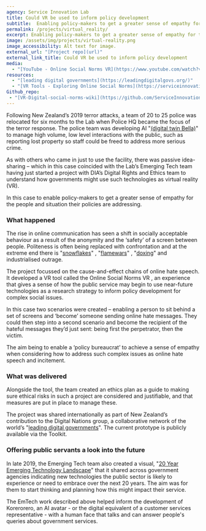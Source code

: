 ```yaml
---
agency: Service Innovation Lab
title: Could VR be used to inform policy development
subtitle:  Enabling policy-makers to get a greater sense of empathy for the people and situation their policies are addressing.
permalink: /projects/virtual_reality/
excerpt: Enabling policy-makers to get a greater sense of empathy for the people and situation their policies are addressing.
image: /assets/img/projects/virtual-reality.png
image_accessibility: Alt text for image.
external_url: "[Project repo](url)"
external_link_title: Could VR be used to inform policy development
media:
  - "[YouTube - Online Social Norms VR](https://www.youtube.com/watch?v=pUIPbUMwqHg)"
resources:
  - "[leading digital governments](https://leadingdigitalgovs.org/)"
  - "[VR Tools - Exploring Online Social Norms](https://serviceinnovationlab.github.io/projects/vr-experience/)"
Github_repo:
 - "[VR-Digital-social-norms-wiki](https://github.com/ServiceInnovationLab/VR-Digital-social-norms/wiki)"
---
```


Following New Zealand’s 2019 terror attacks, a team of 20 to 25 police was relocated for six months to the Lab when Police HQ became the focus of the terror response. The police team was developing AI "[(digital twin Bella)](https://bellahelps.com/)" to manage high volume, low level interactions with the public, such as reporting lost property so staff could be freed to address more serious crime.

As with others who came in just to use the facility, there was passive idea-sharing – which in this case coincided with the Lab’s Emerging Tech team having just started a project with DIA’s Digital Rights and Ethics team to understand how governments might use such technologies as virtual reality (VR).

In this case to enable policy-makers to get a greater sense of empathy for the people and situation their policies are addressing.

### What happened

The rise in online communication has seen a shift in socially acceptable behaviour as a result of the anonymity and the ‘safety’ of a screen between people. Politeness is often being replaced with confrontation and at the extreme end there is "[snowflakes](https://en.wikipedia.org/wiki/Snowflake_(slang))" , "[flamewars](https://en.wikipedia.org/wiki/Flaming_(Internet))" , "[doxing](https://en.wikipedia.org/wiki/Doxing)"  and industrialised outrage.

The project focussed on the cause-and-effect chains of online hate speech. It developed a VR tool called the Online Social Norms VR , an experience that gives a sense of how the public service may begin to use near-future technologies as a research strategy to inform policy development for complex social issues.

In this case two scenarios were created – enabling a person to sit behind a set of screens and ‘become’ someone sending online hate messages. They could then step into a second scenario and become the recipient of the hateful messages they’d just sent: being first the perpetrator, then the victim.

The aim being to enable a ‘policy bureaucrat’ to achieve a sense of empathy when considering how to address such complex issues as online hate speech and incitement.

### What was delivered

Alongside the tool, the team created an ethics plan as a guide to making sure ethical risks in such a project are considered and justifiable, and that measures are put in place to manage these.

The project was shared internationally as part of New Zealand’s contribution to the Digital Nations group, a collaborative network of the world’s "[leading digital governments](https://leadingdigitalgovs.org/)".
The current prototype is publicly available via the Toolkit.

### Offering public servants a look into the future

In late 2019, the Emerging Tech team also created a visual, "[20 Year Emerging Technology Landscape](https://serviceinnovationlab.github.io/projects/20-year-emtech-landscape/)" that it shared across government agencies indicating new technologies the public sector is likely to experience or need to embrace over the next 20 years. The aim was for them to start thinking and planning how this might impact their service.

The EmTech work described above helped inform the development of Korerorero, an AI avatar - or the digital equivalent of a customer services representative - with a human face that talks and can answer people's queries about government services.
